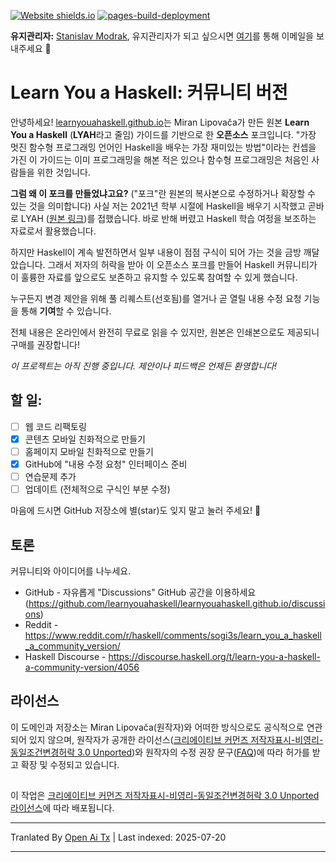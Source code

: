 [![Website shields.io](https://img.shields.io/website-up-down-green-red/http/shields.io.svg)](https://learnyouahaskell.github.io/)
[![pages-build-deployment](https://github.com/learnyouahaskell/learnyouahaskell.github.io/actions/workflows/pages/pages-build-deployment/badge.svg?branch=main)](https://github.com/learnyouahaskell/learnyouahaskell.github.io/actions/workflows/pages/pages-build-deployment)

**유지관리자:** [Stanislav Modrak](https://github.com/smith558), 유지관리자가 되고 싶으시면 [여기](https://stanislav.gq/)를 통해 이메일을 보내주세요 🙂

# Learn You a Haskell: 커뮤니티 버전

안녕하세요! [learnyouahaskell.github.io](https://learnyouahaskell.github.io/)는 Miran Lipovača가 만든 원본 **Learn You a Haskell** (**LYAH**라고 줄임) 가이드를 기반으로 한 **오픈소스** 포크입니다. "가장 멋진 함수형 프로그래밍 언어인 Haskell을 배우는 가장 재미있는 방법"이라는 컨셉을 가진 이 가이드는 이미 프로그래밍을 해본 적은 있으나 함수형 프로그래밍은 처음인 사람들을 위한 것입니다.

**그럼 왜 이 포크를 만들었냐고요?** ("포크"란 원본의 복사본으로 수정하거나 확장할 수 있는 것을 의미합니다)
사실 저는 2021년 학부 시절에 Haskell을 배우기 시작했고 곧바로 LYAH ([원본 링크](http://learnyouahaskell.com/))를 접했습니다. 바로 반해 버렸고 Haskell 학습 여정을 보조하는 자료로서 활용했습니다.

하지만 Haskell이 계속 발전하면서 일부 내용이 점점 구식이 되어 가는 것을 금방 깨달았습니다. 그래서 저자의 허락을 받아 이 오픈소스 포크를 만들어 Haskell 커뮤니티가 이 훌륭한 자료를 앞으로도 보존하고 유지할 수 있도록 참여할 수 있게 했습니다.

누구든지 변경 제안을 위해 풀 리퀘스트(선호됨)를 열거나 곧 열릴 내용 수정 요청 기능을 통해 **기여**할 수 있습니다.

전체 내용은 온라인에서 완전히 무료로 읽을 수 있지만, 원본은 인쇄본으로도 제공되니 구매를 권장합니다!

*이 프로젝트는 아직 진행 중입니다. 제안이나 피드백은 언제든 환영합니다!*

## 할 일:
- [ ] 웹 코드 리팩토링
- [x] 콘텐츠 모바일 친화적으로 만들기
- [ ] 홈페이지 모바일 친화적으로 만들기
- [x] GitHub에 "내용 수정 요청" 인터페이스 준비
- [ ] 연습문제 추가
- [ ] 업데이트 (전체적으로 구식인 부분 수정)

마음에 드시면 GitHub 저장소에 별(star)도 잊지 말고 눌러 주세요! 🙂

## 토론
커뮤니티와 아이디어를 나누세요.

* GitHub - 자유롭게 "Discussions" GitHub 공간을 이용하세요 (https://github.com/learnyouahaskell/learnyouahaskell.github.io/discussions)
* Reddit - https://www.reddit.com/r/haskell/comments/sogi3s/learn_you_a_haskell_a_community_version/
* Haskell Discourse - https://discourse.haskell.org/t/learn-you-a-haskell-a-community-version/4056

## 라이선스
이 도메인과 저장소는 Miran Lipovača(원작자)와 어떠한 방식으로도 공식적으로 연관되어 있지 않으며, 원작자가 공개한 라이선스([크리에이티브 커먼즈 저작자표시-비영리-동일조건변경허락 3.0 Unported](http://creativecommons.org/licenses/by-nc-sa/3.0/))와 원작자의 수정 권장 문구([FAQ](http://learnyouahaskell.com/faq))에 따라 허가를 받고 확장 및 수정되고 있습니다.

##
이 작업은 [크리에이티브 커먼즈 저작자표시-비영리-동일조건변경허락 3.0 Unported 라이선스](http://creativecommons.org/licenses/by-nc-sa/3.0/)에 따라 배포됩니다.


---

Tranlated By [Open Ai Tx](https://github.com/OpenAiTx/OpenAiTx) | Last indexed: 2025-07-20

---